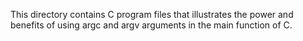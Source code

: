 This directory contains C program files that illustrates the power and benefits  of using argc and argv arguments in the main function of C.

